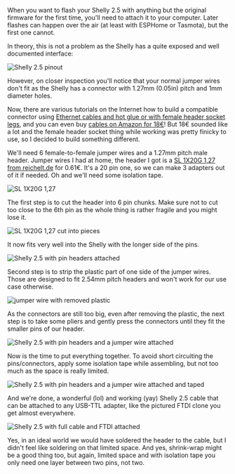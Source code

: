 <!--
.. title: Building a Shelly 2.5 USB to TTL adapter cable
.. slug: building-a-shelly-25-usb-to-ttl-adapter-cable
.. date: 2020-05-12 10:44:35 UTC
.. tags: english,planet-debian,hardware
.. category: 
.. link: 
.. description: 
.. type: text
-->

When you want to flash your Shelly 2.5 with anything but the original firmware for the first time, you'll need to attach it to your computer. Later flashes can happen over the air (at least with ESPHome or Tasmota), but the first one cannot.

In theory, this is not a problem as the Shelly has a quite exposed and well documented interface:

![Shelly 2.5 pinout](https://shelly.cloud/wp-content/uploads/2020/06/pin_out.png)

However, on closer inspection you'll notice that your normal jumper wires don't fit as the Shelly has a connector with 1.27mm (0.05in) pitch and 1mm diameter holes.

Now, there are various tutorials on the Internet how to build a compatible connector using [Ethernet cables and hot glue or with female header socket legs](https://tasmota.github.io/docs/devices/Shelly-2.5/), and you can even buy [cables on Amazon for 18€](https://www.amazon.de/dp/B07TS2KPW7/)! But 18€ sounded like a lot and the female header socket thing while working was pretty finicky to use, so I decided to build something different.

We'll need 6 female-to-female jumper wires and a 1.27mm pitch male header. Jumper wires I had at home, the header I got is a [SL 1X20G 1,27 from reichelt.de](https://www.reichelt.de/20pol-stiftleiste-gerade-rm-1-27-sl-1x20g-1-27-p51694.html) for 0.61€. It's a 20 pin one, so we can make 3 adapters out of it if needed. Oh and we'll need some isolation tape.

![SL 1X20G 1,27](/upload/shelly/SL1X20G.jpg)

The first step is to cut the header into 6 pin chunks. Make sure not to cut too close to the 6th pin as the whole thing is rather fragile and you might lose it.

![SL 1X20G 1,27 cut into pieces](/upload/shelly/SL1X20G_cut.jpg)

It now fits very well into the Shelly with the longer side of the pins.

![Shelly 2.5 with pin headers attached](/upload/shelly/shelly_with_pins.jpg)

Second step is to strip the plastic part of one side of the jumper wires. Those are designed to fit 2.54mm pitch headers and won't work for our use case otherwise.

![jumper wire with removed plastic](/upload/shelly/jumper_wire_remove.jpg)

As the connectors are still too big, even after removing the plastic, the next step is to take some pliers and gently press the connectors until they fit the smaller pins of our header.

![Shelly 2.5 with pin headers and a jumper wire attached](/upload/shelly/shelly_with_pins_and_cable.jpg)

Now is the time to put everything together. To avoid short circuiting the pins/connectors, apply some isolation tape while assembling, but not too much as the space is really limited.

![Shelly 2.5 with pin headers and a jumper wire attached and taped](/upload/shelly/shelly_with_pins_and_cable_and_tape.jpg)

And we're done, a wonderful (lol) and working (yay) Shelly 2.5 cable that can be attached to any USB-TTL adapter, like the pictured FTDI clone you get almost everywhere.

![Shelly 2.5 with full cable and FTDI attached](/upload/shelly/shelly_with_ftdi.jpg)

Yes, in an ideal world we would have soldered the header to the cable, but I didn't feel like soldering on that limited space. And yes, shrink-wrap might be a good thing too, but again, limited space and with isolation tape you only need one layer between two pins, not two.
